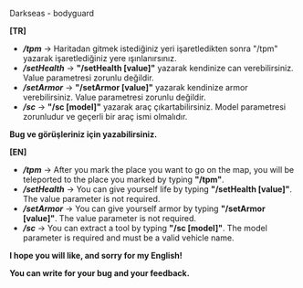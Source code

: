 Darkseas - bodyguard

<b>[TR]</b> <br/>
- <b><i>/tpm</b></i> -> Haritadan gitmek istediğiniz yeri işaretledikten sonra <h>"/tpm"</h> yazarak işaretlediğiniz yere ışınlanırsınız.
- <b><i>/setHealth</b></i> -> <b>"/setHealth [value]"</b> yazarak kendinize can verebilirsiniz. Value parametresi zorunlu değildir.
- <b><i>/setArmor</b></i> -> <b>"/setArmor [value]"</b> yazarak kendinize armor verebilirsiniz. Value parametresi zorunlu değildir.
- <b><i>/sc</b></i> -> <b>"/sc [model]"</b> yazarak araç çıkartabilirsiniz. Model parametresi zorunludur ve geçerli bir araç ismi olmalıdır.

<b>Bug ve görüşleriniz için yazabilirsiniz.</b>

<b>[EN]</b> <br/>
- <b><i>/tpm</b></i> -> After you mark the place you want to go on the map, you will be teleported to the place you marked by typing <b>"/tpm"</b>.
- <b><i>/setHealth</b></i> -> You can give yourself life by typing <b>"/setHealth [value]"</b>. The value parameter is not required.
- <b><i>/setArmor</b></i> -> You can give yourself armor by typing <b>"/setArmor [value]"</b>. The value parameter is not required.
- <b><i>/sc</b></i> -> You can extract a tool by typing <b>"/sc [model]"</b>. The model parameter is required and must be a valid vehicle name.

<b>I hope you will like, and sorry for my English!</b>

<b>You can write for your bug and your feedback.</b>
